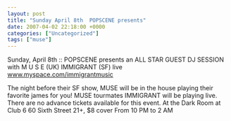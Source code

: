 ```yaml
---
layout: post
title: "Sunday April 8th  POPSCENE presents"
date: 2007-04-02 22:18:00 +0000
categories: ["Uncategorized"]
tags: ["muse"]
---
```


Sunday, April 8th :: POPSCENE presents an ALL STAR GUEST DJ SESSION with
M U S E (UK)
IMMIGRANT (SF) live www.myspace.com/immigrantmusic

The night before their SF show, MUSE will be in the house playing their favorite james for you! MUSE tourmates IMMIGRANT will be playing live.
There are no advance tickets available for this event.
At the Dark Room at Club 6
60 Sixth Street
21+, $8 cover
From 10 PM to 2 AM